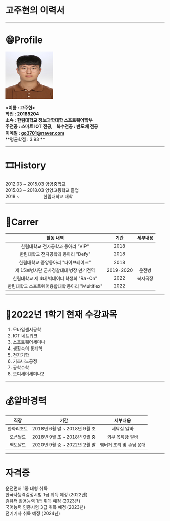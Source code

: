 # 고주현의 이력서
-------------------------
# 😁Profile
<img src = KakaoTalk_20200820_134435662.jpg height = 150 width = 150>

**<이름 : 고주현><br/>**
**학번 : 20185204<br/>**
**소속 : 한림대학교 정보과학대학 소프트웨어학부<br/>**
**주전공 : 스마트 IOT 전공, &nbsp;&nbsp; 복수전공 : 반도체 전공<br/>**
**이메일 : go3701@naver.com<br/>**
**평균학점 : 3.93 **

----------------------------
# 🎞History
2012.03 ~ 2015.03 양양중학교    
2015.03 ~ 2018.03 양양고등학교 졸업   
2018 ~ &nbsp;&nbsp;&nbsp;&nbsp;&nbsp;&nbsp;&nbsp;&nbsp;&nbsp;&nbsp;&nbsp;&nbsp;&nbsp;&nbsp;&nbsp;&nbsp;&nbsp; 한림대학교 재학

-----------------------------
# 🥇Carrer
|활동 내역|기간|세부내용|
|:------:|:-----:|:-----:|
|한림대학교 전자공학과 동아리 "VIP"|2018||
|한림대학교 전자공학과 동아리 "Defy"|2018||
|한림대학교 중앙동아리 "타이브레이크"|2018||
|제 15보병사단 군사경찰대대 병장 만기전역|2019-2020|운전병|
|한림대학교 제 4대 빅데이터 학생회 "Ra-On"|2022|복지국장|
|한림대학교 소프트웨어융합대학 동아리 "Multiflex"|2022||

------------------------------
# 📙2022년 1학기 현재 수강과목
1. 모바일센서공학
2. IOT 네트워크
3. 소프트웨어세미나
4. 생활속의 통계학
5. 전자기학
6. 기초나노공정
7. 공학수학
8. 오디세이세미나2

-----------------------------
# 💰알바경력
|직장|기간|세부내용|
|:------:|:-----:|:-----:|
|한화리조트|2018년 6월 말 ~ 2018년 9월 초|세탁실 알바|
|오션월드|2018년 9월 초 ~ 2018년 9월 중|외부 목욕탕 알바|
|맥도날드|2020년 9월 중 ~ 2022년 2월 말|햄버거 조리 및 손님 응대|

-----------------------------
# 자격증
운전면허 1종 대형 취득<br/>
한국사능력검정시험 1급 취득 예정 (2022년)<br/>
컴퓨터 활용능력 1급 취득 예정 (2023년)<br/>
국어능력 인증시험 3급 취득 예정 (2023년)<br/>
전기기사 취득 예정 (2024년)
